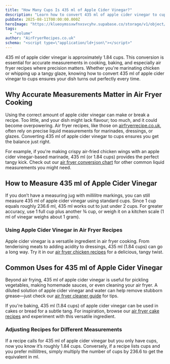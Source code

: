 ```yaml
---
title: "How Many Cups Is 435 ml of Apple Cider Vinegar?"
description: "Learn how to convert 435 ml of apple cider vinegar to cups for precise cooking and baking. Perfect for air fryer recipes!"
pubDate: 2025-08-11T00:00:00.000Z
heroImage: "https://klueoymssxwfnxsvcyhv.supabase.co/storage/v1/object/public/md/how-many-cups-is-435-ml-of-apple-cider-vinegar-039fa4ea.webp"
tags:
  - "volume"
author: "AirFryerRecipes.co.uk"
schema: "<script type=\"application/ld+json\"></script>"
---
```


<p>435 ml of apple cider vinegar is approximately 1.84 cups. This conversion is essential for accurate measurements in cooking, baking, and especially air fryer recipes where precision matters. Whether you're marinating chicken or whipping up a tangy glaze, knowing how to convert 435 ml of apple cider vinegar to cups ensures your dish turns out perfectly every time.</p>  

<h2>Why Accurate Measurements Matter in Air Fryer Cooking</h2>  
<p>Using the correct amount of apple cider vinegar can make or break a recipe. Too little, and your dish might lack flavour; too much, and it could become overpowering. Air fryer recipes, like those on <a href=https://www.airfryerrecipe.co.uk/recipes>airfryerrecipe.co.uk</a>, often rely on precise liquid measurements for marinades, dressings, or glazes. Converting 435 ml of apple cider vinegar to cups ensures you get the balance just right.</p>  

<p>For example, if you're making crispy air-fried chicken wings with an apple cider vinegar-based marinade, 435 ml (or 1.84 cups) provides the perfect tangy kick. Check out our <a href=https://www.airfryerrecipe.co.uk/air-fryer-conversion-chart>air fryer conversion chart</a> for other common liquid measurements you might need.</p>  

<h2>How to Measure 435 ml of Apple Cider Vinegar</h2>  
<p>If you don’t have a measuring jug with millilitre markings, you can still measure 435 ml of apple cider vinegar using standard cups. Since 1 cup equals roughly 236.6 ml, 435 ml works out to just under 2 cups. For greater accuracy, use 1 full cup plus another ¾ cup, or weigh it on a kitchen scale (1 ml of vinegar weighs about 1 gram).</p>  

<h3>Using Apple Cider Vinegar in Air Fryer Recipes</h3>  
<p>Apple cider vinegar is a versatile ingredient in air fryer cooking. From tenderising meats to adding acidity to dressings, 435 ml (1.84 cups) can go a long way. Try it in our <a href=https://www.airfryerrecipe.co.uk/recipe-category/chicken>air fryer chicken recipes</a> for a delicious, tangy twist.</p>  

<h2>Common Uses for 435 ml of Apple Cider Vinegar</h2>  
<p>Beyond air frying, 435 ml of apple cider vinegar is useful for pickling vegetables, making homemade sauces, or even cleaning your air fryer. A diluted solution of apple cider vinegar and water can help remove stubborn grease—just check our <a href=https://www.airfryerrecipe.co.uk/air-fryer-cleaner>air fryer cleaner guide</a> for tips.</p>  

<p>If you're baking, 435 ml (1.84 cups) of apple cider vinegar can be used in cakes or bread for a subtle tang. For inspiration, browse our <a href=https://www.airfryerrecipe.co.uk/recipe-category/cakes>air fryer cake recipes</a> and experiment with this versatile ingredient.</p>  

<h3>Adjusting Recipes for Different Measurements</h3>  
<p>If a recipe calls for 435 ml of apple cider vinegar but you only have cups, now you know it’s roughly 1.84 cups. Conversely, if a recipe lists cups and you prefer millilitres, simply multiply the number of cups by 236.6 to get the equivalent in ml.</p>
